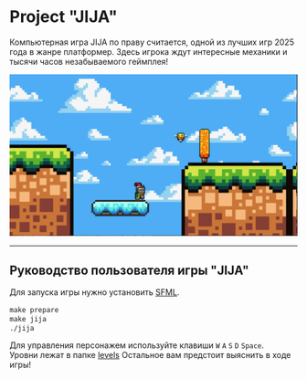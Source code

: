 # Project "JIJA"

Компьютерная игра JIJA по праву считается, одной из лучших игр 2025 года в жанре платформер.
Здесь игрока ждут интересные механики и тысячи часов незабываемого геймплея!

![](./images/game.png)

-----------------------------

## Руководство пользователя игры "JIJA"

Для запуска игры нужно установить [SFML](https://www.sfml-dev.org/download.php).

```
make prepare
make jija
./jija
```

Для управления персонажем используйте клавиши
`W` `A` `S` `D` `Space`.\
Уровни лежат в папке [levels](./levels)
Остальное вам предстоит выяснить в ходе игры!
